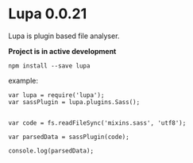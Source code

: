 
Lupa 0.0.21
====

Lupa is plugin based file analyser.


**Project is in active development**

`npm install --save lupa`


example:

    var lupa = require('lupa');
    var sassPlugin = lupa.plugins.Sass();


    var code = fs.readFileSync('mixins.sass', 'utf8');

    var parsedData = sassPlugin(code);

    console.log(parsedData);

